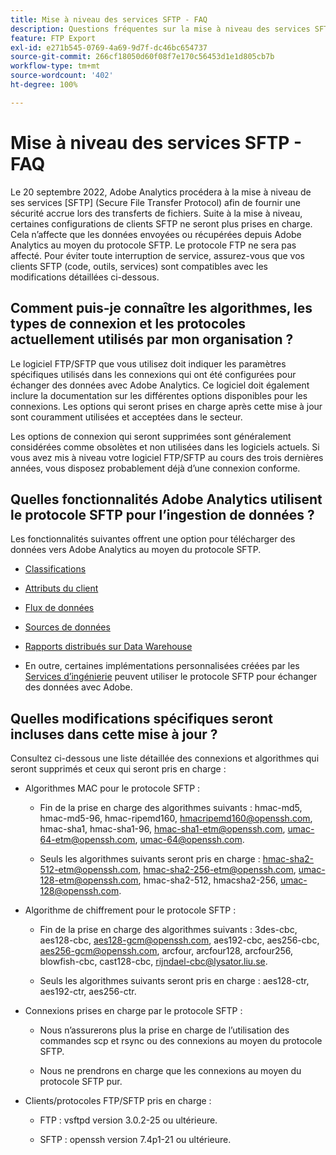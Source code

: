```yaml
---
title: Mise à niveau des services SFTP - FAQ
description: Questions fréquentes sur la mise à niveau des services SFTP prévue.
feature: FTP Export
exl-id: e271b545-0769-4a69-9d7f-dc46bc654737
source-git-commit: 266cf18050d60f08f7e170c56453d1e1d805cb7b
workflow-type: tm+mt
source-wordcount: '402'
ht-degree: 100%

---
```


# Mise à niveau des services SFTP - FAQ

Le 20 septembre 2022, Adobe Analytics procédera à la mise à niveau de ses services [SFTP] (Secure File Transfer Protocol) afin de fournir une sécurité accrue lors des transferts de fichiers. Suite à la mise à niveau, certaines configurations de clients SFTP ne seront plus prises en charge. Cela n’affecte que les données envoyées ou récupérées depuis Adobe Analytics au moyen du protocole SFTP. Le protocole FTP ne sera pas affecté. Pour éviter toute interruption de service, assurez-vous que vos clients SFTP (code, outils, services) sont compatibles avec les modifications détaillées ci-dessous.

## Comment puis-je connaître les algorithmes, les types de connexion et les protocoles actuellement utilisés par mon organisation ?

Le logiciel FTP/SFTP que vous utilisez doit indiquer les paramètres spécifiques utilisés dans les connexions qui ont été configurées pour échanger des données avec Adobe Analytics. Ce logiciel doit également inclure la documentation sur les différentes options disponibles pour les connexions. Les options qui seront prises en charge après cette mise à jour sont couramment utilisées et acceptées dans le secteur.

Les options de connexion qui seront supprimées sont généralement considérées comme obsolètes et non utilisées dans les logiciels actuels. Si vous avez mis à niveau votre logiciel FTP/SFTP au cours des trois dernières années, vous disposez probablement déjà d’une connexion conforme.

## Quelles fonctionnalités Adobe Analytics utilisent le protocole SFTP pour l’ingestion de données ?

Les fonctionnalités suivantes offrent une option pour télécharger des données vers Adobe Analytics au moyen du protocole SFTP.

* [Classifications](https://experienceleague.adobe.com/docs/analytics/export/ftp-and-sftp/set-up-ftp-accounts/ftp-saint.html?lang=fr)

* [Attributs du client](https://experienceleague.adobe.com/docs/core-services/interface/services/customer-attributes/attributes.html?lang=fr)

* [Flux de données](https://experienceleague.adobe.com/docs/analytics/export/ftp-and-sftp/set-up-ftp-accounts/ftp-datafeeds.html?lang=fr)

* [Sources de données](https://experienceleague.adobe.com/docs/analytics/export/ftp-and-sftp/set-up-ftp-accounts/ftp-datasources.html?lang=fr)

* [Rapports distribués sur Data Warehouse](https://experienceleague.adobe.com/docs/analytics/export/ftp-and-sftp/set-up-ftp-accounts/ftp-dw-reports.html?lang=fr)

* En outre, certaines implémentations personnalisées créées par les [Services d’ingénierie](https://experienceleague.adobe.com/docs/analytics/export/ftp-and-sftp/set-up-ftp-accounts/ftp-eng-services.html?lang=fr) peuvent utiliser le protocole SFTP pour échanger des données avec Adobe.

## Quelles modifications spécifiques seront incluses dans cette mise à jour ?

Consultez ci-dessous une liste détaillée des connexions et algorithmes qui seront supprimés et ceux qui seront pris en charge :

* Algorithmes MAC pour le protocole SFTP :

   * Fin de la prise en charge des algorithmes suivants : hmac-md5, hmac-md5-96, hmac-ripemd160, hmacripemd160@openssh.com, hmac-sha1, hmac-sha1-96, hmac-sha1-etm@openssh.com, umac-64-etm@openssh.com, umac-64@openssh.com.

   * Seuls les algorithmes suivants seront pris en charge : hmac-sha2-512-etm@openssh.com, hmac-sha2-256-etm@openssh.com, umac-128-etm@openssh.com, hmac-sha2-512, hmacsha2-256, umac-128@openssh.com.

* Algorithme de chiffrement pour le protocole SFTP :

   * Fin de la prise en charge des algorithmes suivants : 3des-cbc, aes128-cbc, aes128-gcm@openssh.com, aes192-cbc, aes256-cbc, aes256-gcm@openssh.com, arcfour, arcfour128, arcfour256, blowfish-cbc, cast128-cbc, rijndael-cbc@lysator.liu.se.

   * Seuls les algorithmes suivants seront pris en charge : aes128-ctr, aes192-ctr, aes256-ctr.

* Connexions prises en charge par le protocole SFTP :

   * Nous nʼassurerons plus la prise en charge de l’utilisation des commandes scp et rsync ou des connexions au moyen du protocole SFTP.

   * Nous ne prendrons en charge que les connexions au moyen du protocole SFTP pur.

* Clients/protocoles FTP/SFTP pris en charge :

   * FTP : vsftpd version 3.0.2-25 ou ultérieure.

   * SFTP : openssh version 7.4p1-21 ou ultérieure.
